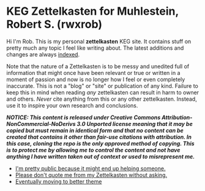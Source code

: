 # KEG Zettelkasten for Muhlestein, Robert S. (rwxrob)

Hi I'm Rob. This is my personal **zettelkasten** KEG site. It contains stuff on pretty much any topic I feel like writing about. The latest additions and changes are always [indexed](dex/changes).

Note that the nature of a Zettelkasten is to be messy and unedited full of information that might once have been relevant or true or written in a moment of passion and now is no longer how I feel or even completely inaccurate. This is not a "blog" or "site" or publication of any kind. Failure to keep this in mind when reading *any* zettelkasten can result in harm to owner and others. *Never* cite anything from this or any other zettelkasten. Instead, use it to inspire your own research and conclusions.

***NOTICE: This content is released under Creative Commons Attribution-NonCommercial-NoDerivs 3.0 Unported license meaning that it may be copied but must remain in identical form and that no content can be created that contains it other than fair-use citations with attribution. In this case, cloning the repo is the only approved method of copying. This is to protect me by allowing me to control the content and not have anything I have written taken out of context or used to misrepresent me.***

* [I'm pretty public because it might end up helping someone.](1689?L)
* [Please don't quote me from my Zettelkasten without asking.](1690?L)
* [Eventually moving to better theme](1722?L)
